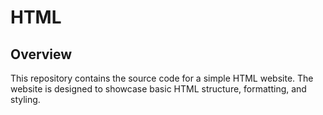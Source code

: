 # HTML

## Overview
This repository contains the source code for a simple HTML website. The website is designed to showcase basic HTML structure, formatting, and styling.
